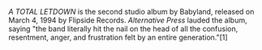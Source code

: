 _A TOTAL LETDOWN_ is the second studio album by Babyland, released on March 4, 1994 by Flipside Records. _Alternative Press_ lauded the album, saying "the band literally hit the nail on the head of all the confusion, resentment, anger, and frustration felt by an entire generation."[1]
